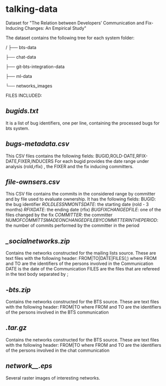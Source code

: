 # talking-data
Dataset for "The Relation between Developers’ Communication and Fix-Inducing Changes: An Empirical Study"

The dataset contains the following tree for each system folder:

<system>/
├── bts-data
  
├── chat-data

├── git-bts-integration-data

├── ml-data

└── networks_images

FILES INCLUDED:

*bugids.txt*       
------------
It is a list of bug identifiers, one per line, containing the processed bugs for bts system.

*bugs-metadata.csv*
------------------
This CSV files contains the following fields:
BUGID,ROLD-DATE,RFIX-DATE,FIXER,INDUCERS
For each bugid provides the date range under analysis (rold,rfix) , the FIXER
and the fix inducing committers.

*file-ownsers.csv*
------------------
This CSV file contains the commits in the considered range by committer and by file
used to evaluate ownership. It has the following fields:
BUGID: the bug identifier
_ROLDLESSNMONTSDATE_: the starting date (rold - 3 months)
_RFIXDATE_: the ending date (rfix)
_BUGFIXCHANGEDFILE_: one of the files changed by the fix
_COMMITTER_: the committer
_NUMOFCOMMITTSMADEONCHANGEDFILEBYCOMMITTERINTHEPERIOD_: the number of commits performed by the committer in the period

*<system>\_socialnetworks.zip*
------------------------------
Contains the networks constructed for the mailing lists source.
These are text files with the following header:
FROM|TO|DATE|FILES(;)
where
FROM and TO are the identifiers of the persons involved in the Communication
DATE is the date of the Communication
FILES are the files that are refereed in the text body separated by ;

*<system>-bts.zip*
------------------
Contains the networks constructed for the BTS source.
These are text files with the following header:
FROM|TO
where
FROM and TO are the identifiers of the persons involved in the BTS communication

*<network>.tar.gz*
------------------
Contains the networks constructed for the BTS source.
These are text files with the following header:
FROM|TO
where
FROM and TO are the identifiers of the persons involved in the chat communication

*network\_<system>\_<bugids>.eps*
----------------------------------
Several raster images of interesting networks.
